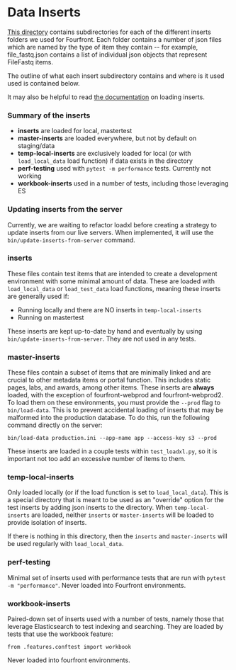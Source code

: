 Data Inserts
============

[This directory](.) contains subdirectories for each of the different inserts folders we used for Fourfront. Each folder contains a number of json files which are named by the type of item they contain -- for example, file_fastq.json contains a list of individual json objects that represent FileFastq items.

The outline of what each insert subdirectory contains and where is it used used is contained below.

It may also be helpful to read [the documentation](../../../../docs/inserts.md) on loading inserts.

### Summary of the inserts

- **inserts** are loaded for local, mastertest
- **master-inserts** are loaded everywhere, but not by default on staging/data
- **temp-local-inserts** are exclusively loaded for local (or with `load_local_data` load function) if data exists in the directory
- **perf-testing** used with `pytest -m performance` tests. Currently not working
- **workbook-inserts** used in a number of tests, including those leveraging ES

### Updating inserts from the server

Currently, we are waiting to refactor loadxl before creating a strategy to update inserts from our live servers. When implemented, it will use the `bin/update-inserts-from-server` command.

### inserts

These files contain test items that are intended to create a development environment with some minimal amount of data. These are loaded with `load_local_data` or `load_test_data` load functions, meaning these inserts are generally used if:
- Running locally and there are NO inserts in `temp-local-inserts`
- Running on mastertest

These inserts are kept up-to-date by hand and eventually by using `bin/update-inserts-from-server`. They are not used in any tests.

### master-inserts

These files contain a subset of items that are minimally linked and are crucial to other metadata items or portal function. This includes static pages, labs, and awards, among other items. These inserts are **always** loaded, with the exception of fourfront-webprod and fourfront-webprod2. To load them on these environments, you must provide the `--prod` flag to `bin/load-data`. This is to prevent accidental loading of inserts that may be malformed into the production database. To do this, run the following command directly on the server:

```
bin/load-data production.ini --app-name app --access-key s3 --prod
```

These inserts are loaded in a couple tests within `test_loadxl.py`, so it is important not too add an excessive number of items to them.

### temp-local-inserts

Only loaded locally (or if the load function is set to `load_local_data`). This is a special directory that is meant to be used as an "override" option for the test inserts by adding json inserts to the directory. When `temp-local-inserts` are loaded, neither `inserts` or `master-inserts` will be loaded to provide isolation of inserts.

If there is nothing in this directory, then the `inserts` and `master-inserts` will be used regularly with `load_local_data`.

### perf-testing

Minimal set of inserts used with performance tests that are run with `pytest -m "performance"`. Never loaded into Fourfront environments.

### workbook-inserts

Paired-down set of inserts used with a number of tests, namely those that leverage Elasticsearch to test indexing and searching. They are loaded by tests that use the workbook feature:

```
from .features.conftest import workbook
```

Never loaded into fourfront environments.
